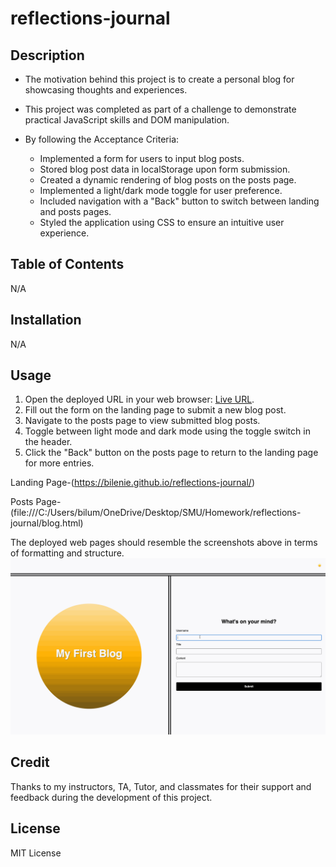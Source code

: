 # reflections-journal

## Description

- The motivation behind this project is to create a personal blog for showcasing thoughts and experiences.
- This project was completed as part of a challenge to demonstrate practical JavaScript skills and DOM manipulation.
- By following the Acceptance Criteria:

  - Implemented a form for users to input blog posts.
  - Stored blog post data in localStorage upon form submission.
  - Created a dynamic rendering of blog posts on the posts page.
  - Implemented a light/dark mode toggle for user preference.
  - Included navigation with a "Back" button to switch between landing and posts pages.
  - Styled the application using CSS to ensure an intuitive user experience.

## Table of Contents

N/A

## Installation

N/A

## Usage

1. Open the deployed URL in your web browser: [Live URL](https://bilenie.github.io/reflections-journal/).
2. Fill out the form on the landing page to submit a new blog post.
3. Navigate to the posts page to view submitted blog posts.
4. Toggle between light mode and dark mode using the toggle switch in the header.
5. Click the "Back" button on the posts page to return to the landing page for more entries.

Landing Page-(https://bilenie.github.io/reflections-journal/)

Posts Page-(file:///C:/Users/bilum/OneDrive/Desktop/SMU/Homework/reflections-journal/blog.html)

The deployed web pages should resemble the screenshots above in terms of formatting and structure.
![form page](./assets/images/100-web-apis-challenge-demo.gif)
## Credit

Thanks to my instructors, TA, Tutor, and classmates for their support and feedback during the development of this project.

## License

MIT License
